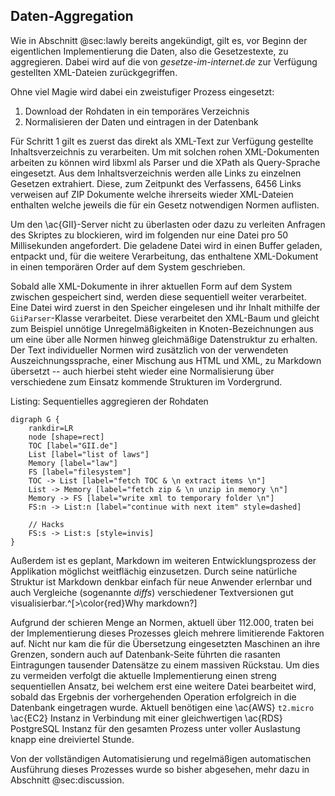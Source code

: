 ## Daten-Aggregation
Wie in Abschnitt @sec:lawly bereits angekündigt, gilt es, vor Beginn der eigentlichen Implementierung die Daten, also die Gesetzestexte, zu aggregieren. Dabei wird auf die von *gesetze-im-internet.de* zur Verfügung gestellten XML-Dateien zurückgegriffen.

Ohne viel Magie wird dabei ein zweistufiger Prozess eingesetzt:

  1. Download der Rohdaten in ein temporäres Verzeichnis
  2. Normalisieren der Daten und eintragen in der Datenbank

Für Schritt 1 gilt es zuerst das direkt als XML-Text zur Verfügung gestellte Inhaltsverzeichnis zu verarbeiten. Um mit solchen rohen XML-Dokumenten arbeiten zu können wird libxml als Parser und die XPath als Query-Sprache eingesetzt. Aus dem Inhaltsverzeichnis werden alle Links zu einzelnen Gesetzen extrahiert. Diese, zum Zeitpunkt des Verfassens, 6456 Links verweisen auf ZIP Dokumente welche ihrerseits wieder XML-Dateien enthalten welche jeweils die für ein Gesetz notwendigen Normen auflisten.

Um den \ac{GII}-Server nicht zu überlasten oder dazu zu verleiten Anfragen des Skriptes zu blockieren, wird im folgenden nur eine Datei pro 50 Millisekunden angefordert. Die geladene Datei wird in einen Buffer geladen, entpackt und, für die weitere Verarbeitung, das enthaltene XML-Dokument in einen temporären Order auf dem System geschrieben.

Sobald alle XML-Dokumente in ihrer aktuellen Form auf dem System zwischen gespeichert sind, werden diese sequentiell weiter verarbeitet. Eine Datei wird zuerst in den Speicher eingelesen und ihr Inhalt mithilfe der `GiiParser`-Klasse verarbeitet. Diese verarbeitet den XML-Baum und gleicht zum Beispiel unnötige Unregelmäßigkeiten in Knoten-Bezeichnungen aus um eine über alle Normen hinweg gleichmäßige Datenstruktur zu erhalten. Der Text individueller Normen wird zusätzlich von der verwendeten Auszeichnungssprache, einer Mischung aus HTML und XML, zu Markdown übersetzt -- auch hierbei steht wieder eine Normalisierung über verschiedene zum Einsatz kommende Strukturen im Vordergrund.

Listing: Sequentielles aggregieren der Rohdaten

~~~{#lst:data_fetch .dot}
digraph G {
    rankdir=LR
    node [shape=rect]
    TOC [label="GII.de"]
    List [label="list of laws"]
    Memory [label="law"]
    FS [label="filesystem"]
    TOC -> List [label="fetch TOC & \n extract items \n"]
    List -> Memory [label="fetch zip & \n unzip in memory \n"]
    Memory -> FS [label="write xml to temporary folder \n"]
    FS:n -> List:n [label="continue with next item" style=dashed]

    // Hacks
    FS:s -> List:s [style=invis]
}
~~~

Außerdem ist es geplant, Markdown im weiteren Entwicklungsprozess der Applikation möglichst weitflächig einzusetzen. Durch seine natürliche Struktur ist Markdown denkbar einfach für neue Anwender erlernbar und auch Vergleiche (sogenannte *diffs*) verschiedener Textversionen gut visualisierbar.^[>\color{red}Why markdown?]

<!-- Listing: Sequentielles normalisieren von Gesetzen

~~~{#lst:data_process .dot}
digraph G {
    rankdir=LR
    node [shape=rect]
}
~~~ -->

Aufgrund der schieren Menge an Normen, aktuell über 112.000, traten bei der Implementierung dieses Prozesses gleich mehrere limitierende Faktoren auf. Nicht nur kam die für die Übersetzung eingesetzten Maschinen an ihre Grenzen, sondern auch auf Datenbank-Seite führten die rasanten Eintragungen tausender Datensätze zu einem massiven Rückstau. Um dies zu vermeiden verfolgt die aktuelle Implementierung einen streng sequentiellen Ansatz, bei welchem erst eine weitere Datei bearbeitet wird, sobald das Ergebnis der vorhergehenden Operation erfolgreich in die Datenbank eingetragen wurde. Aktuell benötigen eine \ac{AWS} `t2.micro` \ac{EC2} Instanz in Verbindung mit einer gleichwertigen \ac{RDS} PostgreSQL Instanz für den gesamten Prozess unter voller Auslastung knapp eine dreiviertel Stunde.

Von der vollständigen Automatisierung und regelmäßigen automatischen Ausführung dieses Prozesses wurde so bisher abgesehen, mehr dazu in Abschnitt @sec:discussion.

